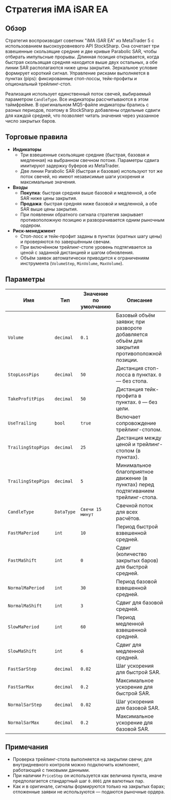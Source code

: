 # Стратегия iMA iSAR EA

## Обзор
Стратегия воспроизводит советник "iMA iSAR EA" из MetaTrader 5 с использованием высокоуровневого API StockSharp. Она сочетает три взвешенные скользящие средние и две кривые Parabolic SAR, чтобы отбирать импульсные прорывы. Длинная позиция открывается, когда быстрая скользящая средняя находится выше двух остальных, а обе линии SAR располагаются ниже цены закрытия. Зеркальное условие формирует короткий сигнал. Управление рисками выполняется в пунктах (pips): фиксированные стоп-лоссы, тейк-профиты и опциональный трейлинг-стоп.

Реализация использует единственный поток свечей, выбираемый параметром `CandleType`. Все индикаторы рассчитываются в этом таймфрейме. В оригинальном MQ5-файле индикаторы брались с разных периодов, поэтому в StockSharp добавлены отдельные сдвиги для каждой средней, что позволяет читать значения через указанное число закрытых баров.

## Торговые правила
- **Индикаторы**
  - Три взвешенные скользящие средние (быстрая, базовая и медленная) на выбранном свечном потоке. Параметры сдвига имитируют задержку буферов из MetaTrader.
  - Две линии Parabolic SAR (быстрая и базовая) используют тот же поток свечей, но имеют независимые шаги ускорения и максимальные значения.
- **Входы**
  - **Покупка**: быстрая средняя выше базовой и медленной, а обе SAR ниже цены закрытия.
  - **Продажа**: быстрая средняя ниже базовой и медленной, а обе SAR выше цены закрытия.
  - При появлении обратного сигнала стратегия закрывает противоположную позицию и разворачивается одним рыночным ордером.
- **Риск-менеджмент**
  - Стоп-лосс и тейк-профит заданы в пунктах (кратных шагу цены) и проверяются по завершённым свечам.
  - При включённом трейлинг-стопе уровень подтягивается за ценой с заданной дистанцией и шагом обновления.
  - Объём заявок автоматически приводится к ограничениям инструмента (`VolumeStep`, `MinVolume`, `MaxVolume`).

## Параметры
| Имя | Тип | Значение по умолчанию | Описание |
|-----|-----|------------------------|----------|
| `Volume` | `decimal` | `0.1` | Базовый объём заявки; при развороте добавляется объём для закрытия противоположной позиции. |
| `StopLossPips` | `decimal` | `50` | Дистанция стоп-лосса в пунктах. `0` — без стопа. |
| `TakeProfitPips` | `decimal` | `50` | Дистанция тейк-профита в пунктах. `0` — без цели. |
| `UseTrailing` | `bool` | `true` | Включает сопровождение трейлинг-стопом. |
| `TrailingStopPips` | `decimal` | `25` | Дистанция между ценой и трейлинг-стопом (в пунктах). |
| `TrailingStepPips` | `decimal` | `5` | Минимальное благоприятное движение (в пунктах) перед подтягиванием трейлинг-стопа. |
| `CandleType` | `DataType` | `Свечи 15 минут` | Свечной поток для всех расчётов. |
| `FastMaPeriod` | `int` | `10` | Период быстрой взвешенной средней. |
| `FastMaShift` | `int` | `0` | Сдвиг (количество закрытых баров) для быстрой средней. |
| `NormalMaPeriod` | `int` | `30` | Период базовой взвешенной средней. |
| `NormalMaShift` | `int` | `3` | Сдвиг для базовой средней. |
| `SlowMaPeriod` | `int` | `60` | Период медленной взвешенной средней. |
| `SlowMaShift` | `int` | `6` | Сдвиг для медленной средней. |
| `FastSarStep` | `decimal` | `0.02` | Шаг ускорения для быстрой SAR. |
| `FastSarMax` | `decimal` | `0.2` | Максимальное ускорение для быстрой SAR. |
| `NormalSarStep` | `decimal` | `0.02` | Шаг ускорения для базовой SAR. |
| `NormalSarMax` | `decimal` | `0.2` | Максимальное ускорение для базовой SAR. |

## Примечания
- Проверка трейлинг-стопа выполняется на закрытии свечи; для внутридневного контроля можно подключить компонент, работающий с тиковыми данными.
- При наличии `PriceStep` он используется как величина пункта, иначе предполагается стандартный шаг `0.0001` для валютных пар.
- Как и в оригинале, сигналы формируются только на закрытых барах; отложенные заявки не используются — подаются рыночные ордера.
